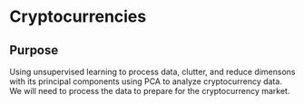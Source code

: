 # Cryptocurrencies

## Purpose
Using unsupervised learning to process data, clutter, and reduce dimensons with its principal components using PCA to analyze cryptocurrency data.  We will need to process the data to prepare for the cryptocurrency market.
